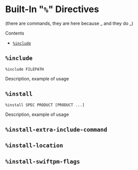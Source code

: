 # Built-In "`%`" Directives

(there are commands, they are here because _ and they do _)

Contents
- [`%include`](#include)

## `%include`

```
%include FILEPATH
```

Description, example of usage

## `%install`

```
%install SPEC PRODUCT [PRODUCT ...]
```

Description, example of usage

## `%install-extra-include-command`

## `%install-location`

## `%install-swiftpm-flags`
